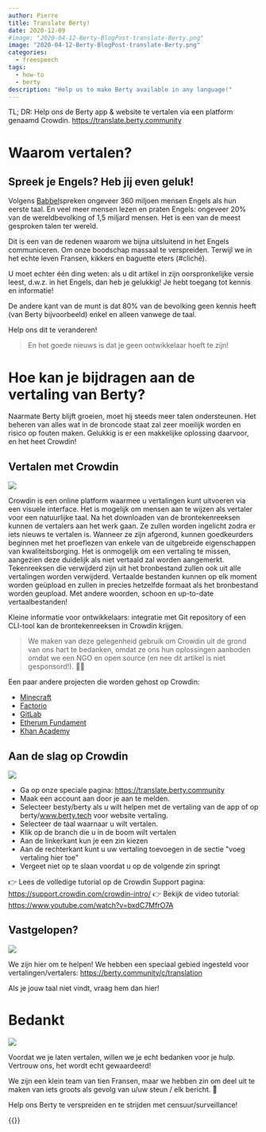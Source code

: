 ```yaml
---
author: Pierre
title: Translate Berty!
date: 2020-12-09
#image: "2020-04-12-Berty-BlogPost-translate-Berty.png"
image: "2020-04-12-Berty-BlogPost-translate-Berty.png"
categories:
  - freespeech
tags:
  - how-to
  - berty
description: "Help us to make Berty available in any language!"
---
```


TL; DR: Help ons de Berty app & website te vertalen via een platform genaamd Crowdin. https://translate.berty.community


# Waarom vertalen?

## Spreek je Engels? Heb jij even geluk!

Volgens [Babbel](https://www.babbel.com/en/magazine/how-many-people-speak-english-and-where-is-it-spoken#:~:text=Out%20of%20the%20world's%20approximately,English%20as%20their%20first%20language.)spreken ongeveer 360 miljoen mensen Engels als hun eerste taal. En veel meer mensen lezen en praten Engels: ongeveer 20% van de wereldbevolking of 1,5 miljard mensen. Het is een van de meest gesproken talen ter wereld.

Dit is een van de redenen waarom we bijna uitsluitend in het Engels communiceren. Om onze boodschap massaal te verspreiden. Terwijl we in het echte leven Fransen, kikkers en baguette eters (#cliché).

U moet echter één ding weten: als u dit artikel in zijn oorspronkelijke versie leest, d.w.z. in het Engels, dan heb je gelukkig! Je hebt toegang tot kennis en informatie!

De andere kant van de munt is dat 80% van de bevolking geen kennis heeft (van Berty bijvoorbeeld) enkel en alleen vanwege de taal.

Help ons dit te veranderen!

> En het goede nieuws is dat je geen ontwikkelaar hoeft te zijn!


# Hoe kan je bijdragen aan de vertaling van Berty?

Naarmate Berty blijft groeien, moet hij steeds meer talen ondersteunen. Het beheren van alles wat in de broncode staat zal zeer moeilijk worden en risico op fouten maken. Gelukkig is er een makkelijke oplossing daarvoor, en het heet Crowdin!

## Vertalen met Crowdin

![](https://i.imgur.com/tlpFc46.png)


Crowdin is een online platform waarmee u vertalingen kunt uitvoeren via een visuele interface. Het is mogelijk om mensen aan te wijzen als vertaler voor een natuurlijke taal. Na het downloaden van de brontekenreeksen kunnen de vertalers aan het werk gaan. Ze zullen worden ingelicht zodra er iets nieuws te vertalen is. Wanneer ze zijn afgerond, kunnen goedkeurders beginnen met het proeflezen van enkele van de uitgebreide eigenschappen van kwaliteitsborging. Het is onmogelijk om een vertaling te missen, aangezien deze duidelijk als niet vertaald zal worden aangemerkt. Tekenreeksen die verwijderd zijn uit het bronbestand zullen ook uit alle vertalingen worden verwijderd. Vertaalde bestanden kunnen op elk moment worden geüpload en zullen in precies hetzelfde formaat als het bronbestand worden geupload. Met andere woorden, schoon en up-to-date vertaalbestanden!

Kleine informatie voor ontwikkelaars: integratie met Git repository of een CLI-tool kan de brontekenreeksen in Crowdin krijgen.

> We maken van deze gelegenheid gebruik om Crowdin uit de grond van ons hart te bedanken, omdat ze ons hun oplossingen aanboden omdat we een NGO en open source (en nee dit artikel is niet gesponsord!). 🧡🙏

Een paar andere projecten die worden gehost op Crowdin:
* [Minecraft](https://crowdin.com/project/minecraft)
* [Factorio](https://crowdin.com/project/factorio)
* [GitLab](https://crowdin.com/project/GitLab)
* [Etherum Fundament](https://crowdin.com/project/ethereumfoundation)
* [Khan Academy](https://crowdin.com/project/khanacademy)

## Aan de slag op Crowdin
![](https://i.imgur.com/su9Cz04.png)


* Ga op onze speciale pagina: https://translate.berty.community
* Maak een account aan door je aan te melden.
* Selecteer besty/berty als u wilt helpen met de vertaling van de app of op berty/www.berty.tech voor website vertaling.
* Selecteer de taal waarnaar u wilt vertalen.
* Klik op de branch die u in de boom wilt vertalen
* Aan de linkerkant kun je een zin kiezen
* Aan de rechterkant kunt u uw vertaling toevoegen in de sectie "voeg vertaling hier toe"
* Vergeet niet op te slaan voordat u op de volgende zin springt

👉 Lees de volledige tutorial op de Crowdin Support pagina: https://support.crowdin.com/crowdin-intro/ 👉 Bekijk de video tutorial: https://www.youtube.com/watch?v=bxdC7MfrO7A

## Vastgelopen?


![](https://i.imgur.com/PBEsg67.png)


We zijn hier om te helpen! We hebben een speciaal gebied ingesteld voor vertalingen/vertalers: https://berty.community/c/translation

Als je jouw taal niet vindt, vraag hem dan hier!

# Bedankt

![](https://i.imgur.com/X7v8NJq.jpg)


Voordat we je laten vertalen, willen we je echt bedanken voor je hulp. Vertrouw ons, het wordt echt gewaardeerd!

We zijn een klein team van tien Fransen, maar we hebben zin om deel uit te maken van iets groots als gevolg van u/uw steun / elk bericht. 🧡

Help ons Berty te verspreiden en te strijden met censuur/surveillance!

 {{<tweet id="1324380426090270721">}}

